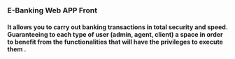 ### E-Banking Web APP Front

#### It allows you to carry out banking transactions in total security and speed. Guaranteeing to each type of user (admin, agent, client) a space in order to benefit from the functionalities that will have the privileges to execute them .